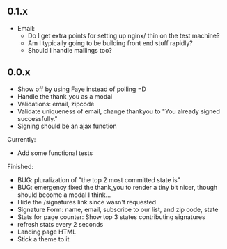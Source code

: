 ## 0.1.x
  - Email:
    * Do I get extra points for setting up nginx/ thin on the test machine?
    * Am I typically going to be building front end stuff rapidly?
    * Should I handle mailings too?

## 0.0.x

  - Show off by using Faye instead of polling =D
  - Handle the thank_you as a modal
  - Validations: email, zipcode
  - Validate uniqueness of email, change thankyou to "You already signed successfully."
  - Signing should be an ajax function


Currently:

  - Add some functional tests



Finished:

  - BUG:  pluralization of "the top 2 most committed state is"
  - BUG: emergency fixed the thank_you to render a tiny bit nicer, though should become a modal I think...
  - Hide the /signatures link since wasn't requested
  - Signature Form: name, email, subscribe to our list, and zip code, state
  - Stats for page counter:  Show top 3 states contributing signatures
  - refresh stats every 2 seconds
  - Landing page HTML
  - Stick a theme to it
